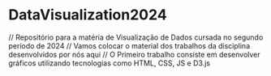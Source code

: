 # DataVisualization2024
// Repositório para a matéria de Visualização de Dados cursada no segundo período de 2024
// Vamos colocar o material dos trabalhos da disciplina desenvolvidos por nós aqui
// O Primeiro trabalho consiste em desenvolver gráficos utilizando tecnologias como HTML, CSS, JS e D3.js
